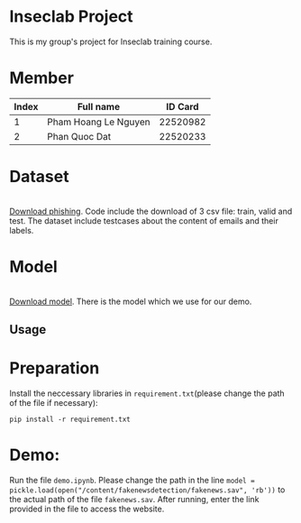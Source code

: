 # Inseclab Project
This is my group's project for Inseclab training course.
# Member
| Index | Full name | ID Card |
|-------|-------|-------|
| 1 | Pham Hoang Le Nguyen | 22520982 |
| 2 | Phan Quoc Dat | 22520233 |
# Dataset
<br/>[Download phishing](https://uithcm-my.sharepoint.com/:f:/g/personal/22520982_ms_uit_edu_vn/ElC2kZcK6RdNkYmsPNBwl8AB_eqFH19IbFq0z7Ov9ej6cQ?e=w4JEgl). Code include the download of 3 csv file: train, valid and test. The dataset include testcases about the content of emails and their labels.
# Model
<br/>[Download model](https://uithcm-my.sharepoint.com/:u:/g/personal/22520982_ms_uit_edu_vn/ES75jFI1ZOpGpuFfnEscqmoBnP1JAOHYD-yp9HTXTamB1g?e=uvqx3d). There is the model which we use for our demo.
## Usage
# Preparation
Install the neccessary libraries in `requirement.txt`(please change the path of the file if necessary):
~~~
pip install -r requirement.txt
~~~
# Demo:
Run the file `demo.ipynb`. Please change the path in the line `model = pickle.load(open("/content/fakenewsdetection/fakenews.sav", 'rb'))` to the actual path of the file `fakenews.sav`. After running, enter the link provided in the file to access the website.
